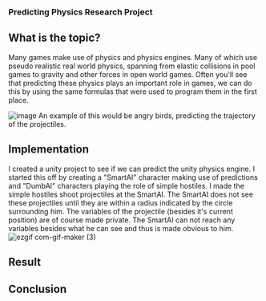 ### Predicting Physics Research Project ###



## What is the topic? ## 
Many games make use of physics and physics engines. Many of which use pseudo realistic real world physics, spanning from elastic collisions in pool games to gravity and other forces in open world games. Often you'll see that predicting these physics plays an important role in games, we can do this by using the same formulas that were used to program them in the first place.

![image](https://spaceapetech.files.wordpress.com/2016/05/angrybirdstrajectory.png?w=676)
An example of this would be angry birds, predicting the trajectory of the projectiles.


## Implementation  ##
I created a unity project to see if we can predict the unity physics engine. I started this off by creating a "SmartAI" character making use of predictions and "DumbAI" characters playing the role of simple hostiles. I made the simple hostiles shoot projectiles at the SmartAI. The SmartAI does not see these projectiles until they are within a radius indicated by the circle surrounding him. The variables of the projectile (besides it's current position) are of course made private. The SmartAI can not reach any variables besides what he can see and thus is made obvious to him.
![ezgif com-gif-maker (3)](https://user-images.githubusercontent.com/35961897/103555921-4d6b7d00-4eb1-11eb-9afb-aa3a9991f6b5.gif)

##  Result ##
## Conclusion ##
